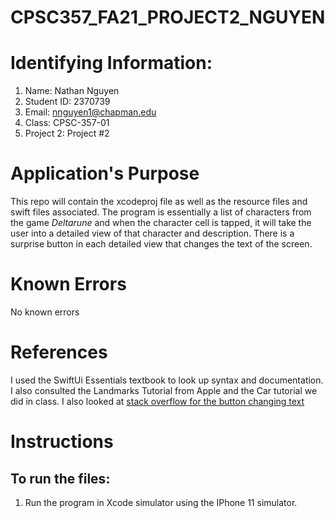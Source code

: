 # CPSC357_FA21_PROJECT2_NGUYEN
# Identifying Information:
1. Name: Nathan Nguyen
2. Student ID: 2370739
3. Email: nnguyen1@chapman.edu
4. Class: CPSC-357-01
5. Project 2: Project #2

# Application's Purpose
This repo will contain the xcodeproj file as well as the resource files and swift files associated. The program is essentially a list of characters from the game *Deltarune* and when the character cell is tapped, it will take the user into a detailed view of that character and description. There is a surprise button in each detailed view that changes the text of the screen.  

# Known Errors
No known errors

# References
I used the SwiftUi Essentials textbook to look up syntax and documentation. I also consulted the Landmarks Tutorial from Apple and the Car tutorial we did in class. I also looked at [stack overflow for the button changing text](https://stackoverflow.com/questions/57798506/change-button-background-colour-on-tap-in-swiftui)

# Instructions
## To run the files:
1. Run the program in Xcode simulator using the IPhone 11 simulator. 

